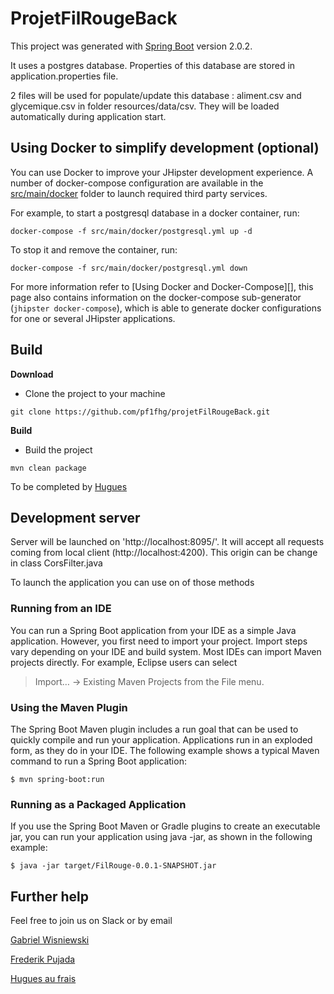 # ProjetFilRougeBack

This project was generated with [Spring Boot](https://github.com/spring-projects/spring-boot) version 2.0.2.

It uses a postgres database. Properties of this database are stored in application.properties file.

2 files will be used for populate/update this database : aliment.csv and glycemique.csv in folder resources/data/csv.
They will be loaded automatically during application start.

## Using Docker to simplify development (optional)

You can use Docker to improve your JHipster development experience. A number of docker-compose configuration are available in the [src/main/docker](src/main/docker) folder to launch required third party services.

For example, to start a postgresql database in a docker container, run:

    docker-compose -f src/main/docker/postgresql.yml up -d

To stop it and remove the container, run:

    docker-compose -f src/main/docker/postgresql.yml down

For more information refer to [Using Docker and Docker-Compose][], this page also contains information on the docker-compose sub-generator (`jhipster docker-compose`), which is able to generate docker configurations for one or several JHipster applications.

## Build

**Download**
- Clone the project to your machine
```
git clone https://github.com/pf1fhg/projetFilRougeBack.git
```

**Build**

- Build the project
```
mvn clean package
```

To be completed by [Hugues]()

## Development server

Server will be launched on 'http://localhost:8095/'. 
It will accept all requests coming from local client (http://localhost:4200). This origin can be change in class CorsFilter.java

To launch the application you can use on of those methods

### Running from an IDE

You can run a Spring Boot application from your IDE as a simple Java application. However, you first need to import your project. Import steps vary depending on your IDE and build system. Most IDEs can import Maven projects directly. 
For example, Eclipse users can select 
>    Import…​ → Existing Maven Projects from the File menu.


### Using the Maven Plugin
The Spring Boot Maven plugin includes a run goal that can be used to quickly compile and run your application. Applications run in an exploded form, as they do in your IDE. The following example shows a typical Maven command to run a Spring Boot application:

    $ mvn spring-boot:run
    

### Running as a Packaged Application
If you use the Spring Boot Maven or Gradle plugins to create an executable jar, you can run your application using java -jar, as shown in the following example:

    $ java -jar target/FilRouge-0.0.1-SNAPSHOT.jar

## Further help

Feel free to join us on Slack or by email

[Gabriel Wisniewski](gabriel.wisniewski@gmail.com)

[Frederik Pujada]()

[Hugues au frais]()
